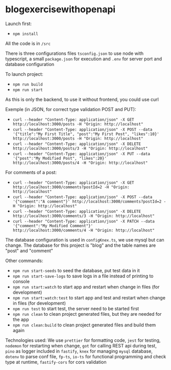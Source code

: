 # blogexercisewithopenapi

Launch first:
  * `npm install`

All the code is in `/src`

There is three configurations files `tsconfig.json` to use node with typescript, a small `package.json` for execution and `.env` for server port and database configuration

To launch project:
  * `npm run build`
  * `npm run start`

As this is only the backend, to use it without frontend, you could use curl

Exemple (in JSON, for correct type validation POST and PUT):
  * `curl --header "Content-Type: application/json" -X GET http://localhost:3000/posts -H "Origin: http://localhost"`
  * `curl --header "Content-Type: application/json" -X POST --data '{"title":"My First Title", "post":"My First Post", "likes":10}' http://localhost:3000/posts -H "Origin: http://localhost"`
  * `curl --header "Content-Type: application/json" -X DELETE http://localhost:3000/posts/3 -H "Origin: http://localhost"`
  * `curl --header "Content-Type: application/json" -X PUT --data '{"post":"My Modified Post", "likes":20}' http://localhost:3000/posts/4 -H "Origin: http://localhost"`

For comments of a post:
  * `curl --header "Content-Type: application/json" -X GET http://localhost:3000/comments?postId=2 -H "Origin: http://localhost"`
  * `curl --header "Content-Type: application/json" -X POST --data '{"comment":"A comment"}' http://localhost:3000/comments?postId=2 -H "Origin: http://localhost"`
  * `curl --header "Content-Type: application/json" -X DELETE http://localhost:3000/comments/3 -H "Origin: http://localhost"`
  * `curl --header "Content-Type: application/json" -X PATCH --data '{"comment":"My Modified Comment"}' http://localhost:3000/comments/4 -H "Origin: http://localhost"`

The database configuration is used in `configKnex.ts`, we use mysql but can change.
The database for this project is "blog" and the table names are "post" and "comment"

Other commands:
   * `npm run start-seeds` to seed the database, put test data in it
   * `npm run start-save-logs` to save logs in a file instead of printing to console
   * `npm run start:watch` to start app and restart when change in files (for development)
   * `npm run start:watch:test` to start app and test and restart when change in files (for development)
   * `npm run test` to start test, the server need to be started first
   * `npm run clean` to clean project generated files, but they are needed for the app
   * `npm run clean:build` to clean project generated files and build them again

Technologies used:
We use `prettier` for formatting code, `jest` for testing, `nodemon` for restarting when change, `got` for calling REST api during test, `pino` as logger included in `fastify`, `knex` for managing `mysql` database, `dotenv` to parse conf file, `fp-ts`, `io-ts` for functional programming and check type at runtime, `fastify-cors` for cors validation
